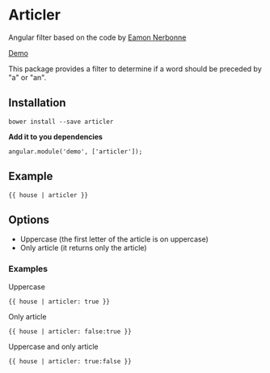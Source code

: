 # Articler

Angular filter based on the code by [Eamon Nerbonne](http://eamon.nerbonne.org/2013/04/a-vs-determine-appropriate-english.html)

[Demo](http://santiestra.github.io/articler/)

This package provides a filter to determine if a word should be preceded by "a" or "an".

## Installation
```
bower install --save articler
```

**Add it to you dependencies**
```
angular.module('demo', ['articler']);
```

## Example
```
{{ house | articler }}
```

## Options

  - Uppercase (the first letter of the article is on uppercase)
  - Only article (it returns only the article)

  ### Examples

  Uppercase
  ```
  {{ house | articler: true }}
  ```

  Only article
  ```
  {{ house | articler: false:true }}
  ```

  Uppercase and only article
  ```
  {{ house | articler: true:false }}
  ```
